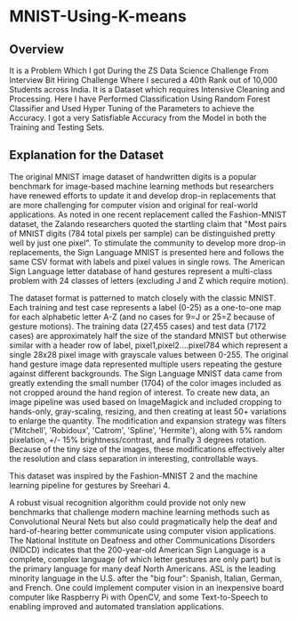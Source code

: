 # MNIST-Using-K-means

## Overview

It is a Problem Which I got During the ZS Data Science Challenge From Interview Bit Hiring Challenge Where I secured a 40th Rank out of 10,000 Students across India. It is a Dataset which requires Intensive Cleaning and Processing. Here I have Performed Classification Using Random Forest Classifier and Used Hyper Tuning of the Parameters to achieve the Accuracy. I got a very Satisfiable Accuracy from the Model in both the Training and Testing Sets.

## Explanation for the Dataset

The original MNIST image dataset of handwritten digits is a popular benchmark for image-based machine learning methods but researchers have renewed efforts to update it and develop drop-in replacements that are more challenging for computer vision and original for real-world applications. As noted in one recent replacement called the Fashion-MNIST dataset, the Zalando researchers quoted the startling claim that "Most pairs of MNIST digits (784 total pixels per sample) can be distinguished pretty well by just one pixel". To stimulate the community to develop more drop-in replacements, the Sign Language MNIST is presented here and follows the same CSV format with labels and pixel values in single rows. The American Sign Language letter database of hand gestures represent a multi-class problem with 24 classes of letters (excluding J and Z which require motion).

The dataset format is patterned to match closely with the classic MNIST. Each training and test case represents a label (0-25) as a one-to-one map for each alphabetic letter A-Z (and no cases for 9=J or 25=Z because of gesture motions). The training data (27,455 cases) and test data (7172 cases) are approximately half the size of the standard MNIST but otherwise similar with a header row of label, pixel1,pixel2....pixel784 which represent a single 28x28 pixel image with grayscale values between 0-255. The original hand gesture image data represented multiple users repeating the gesture against different backgrounds. The Sign Language MNIST data came from greatly extending the small number (1704) of the color images included as not cropped around the hand region of interest. To create new data, an image pipeline was used based on ImageMagick and included cropping to hands-only, gray-scaling, resizing, and then creating at least 50+ variations to enlarge the quantity. The modification and expansion strategy was filters ('Mitchell', 'Robidoux', 'Catrom', 'Spline', 'Hermite'), along with 5% random pixelation, +/- 15% brightness/contrast, and finally 3 degrees rotation. Because of the tiny size of the images, these modifications effectively alter the resolution and class separation in interesting, controllable ways.

This dataset was inspired by the Fashion-MNIST 2 and the machine learning pipeline for gestures by Sreehari 4.

A robust visual recognition algorithm could provide not only new benchmarks that challenge modern machine learning methods such as Convolutional Neural Nets but also could pragmatically help the deaf and hard-of-hearing better communicate using computer vision applications. The National Institute on Deafness and other Communications Disorders (NIDCD) indicates that the 200-year-old American Sign Language is a complete, complex language (of which letter gestures are only part) but is the primary language for many deaf North Americans. ASL is the leading minority language in the U.S. after the "big four": Spanish, Italian, German, and French. One could implement computer vision in an inexpensive board computer like Raspberry Pi with OpenCV, and some Text-to-Speech to enabling improved and automated translation applications.
